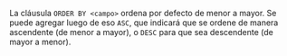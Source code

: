 La cláusula `ORDER BY <campo>` ordena por defecto de menor a mayor. Se puede agregar luego de eso `ASC`, que indicará que se ordene de manera ascendente (de menor a mayor), o `DESC` para que sea descendente (de mayor a menor).